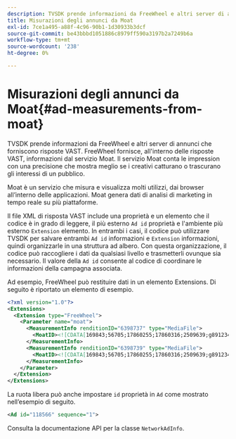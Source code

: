 ```yaml
---
description: TVSDK prende informazioni da FreeWheel e altri server di annunci che forniscono risposte VAST. FreeWheel fornisce, all'interno delle risposte VAST, informazioni dal servizio Moat. Il servizio Moat conta le impression con una precisione che mostra meglio se i creativi catturano o trascurano gli interessi di un pubblico.
title: Misurazioni degli annunci da Moat
exl-id: 7ce1a495-a88f-4c96-90b1-1d30933b3dcf
source-git-commit: be43bbbd1051886c8979ff590a3197b2a7249b6a
workflow-type: tm+mt
source-wordcount: '238'
ht-degree: 0%

---
```


# Misurazioni degli annunci da Moat{#ad-measurements-from-moat}

TVSDK prende informazioni da FreeWheel e altri server di annunci che forniscono risposte VAST. FreeWheel fornisce, all&#39;interno delle risposte VAST, informazioni dal servizio Moat. Il servizio Moat conta le impression con una precisione che mostra meglio se i creativi catturano o trascurano gli interessi di un pubblico.

Moat è un servizio che misura e visualizza molti utilizzi, dai browser all’interno delle applicazioni. Moat genera dati di analisi di marketing in tempo reale su più piattaforme.

Il file XML di risposta VAST include una proprietà e un elemento che il codice è in grado di leggere, il più esterno `Ad id` proprietà e l&#39;ambiente più esterno `Extension` elemento. In entrambi i casi, il codice può utilizzare TVSDK per salvare entrambi `Ad id` informazioni e `Extension` informazioni, quindi organizzarle in una struttura ad albero. Con questa organizzazione, il codice può raccogliere i dati da qualsiasi livello e trasmetterli ovunque sia necessario. Il valore della `Ad id` consente al codice di coordinare le informazioni della campagna associata.

Ad esempio, FreeWheel può restituire dati in un elemento Extensions. Di seguito è riportato un elemento di esempio.

```xml
<?xml version="1.0"?> 
<Extensions> 
  <Extension type="FreeWheel"> 
    <Parameter name="moat"> 
      <MeasurementInfo renditionID="6398737" type="MediaFile"> 
        <MoatID><![CDATA[169843;56705;17860255;17860316;2509639;g8912342;103311138;g436558;530633]]></MoatID> 
      </MeasurementInfo> 
      <MeasurementInfo renditionID="6398739" type="MediaFile"> 
        <MoatID><![CDATA[169843;56705;17860255;17860316;2509639;g8912342;103311138;g436558;530633]]></MoatID> 
      </MeasurementInfo> 
    </Parameter> 
  </Extension> 
</Extensions> 
```

La ruota libera può anche impostare `id` proprietà in `Ad` come mostrato nell’esempio di seguito.

```xml
<Ad id="118566" sequence="1">
```

Consulta la documentazione API per la classe `NetworkAdInfo`.
